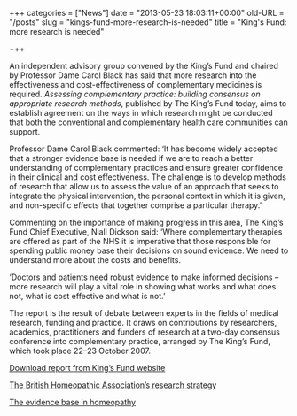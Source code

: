 +++
categories = ["News"]
date = "2013-05-23 18:03:11+00:00"
old-URL = "/posts"
slug = "kings-fund-more-research-is-needed"
title = "King's Fund: more research is needed"

+++

An independent advisory group convened by the King’s Fund and chaired by Professor Dame Carol Black has said that more research into the effectiveness and cost-effectiveness of complementary medicines is required. _Assessing complementary practice: building consensus on appropriate research methods_, published by The King’s Fund today, aims to establish agreement on the ways in which research might be conducted that both the conventional and complementary health care communities can support.

Professor Dame Carol Black commented: ‘It has become widely accepted that a stronger evidence base is needed if we are to reach a better understanding of complementary practices and ensure greater confidence in their clinical and cost effectiveness. The challenge is to develop methods of research that allow us to assess the value of an approach that seeks to integrate the physical intervention, the personal context in which it is given, and non-specific effects that together comprise a particular therapy.’

Commenting on the importance of making progress in this area, The King’s Fund Chief Executive, Niall Dickson said: ‘Where complementary therapies are offered as part of the NHS it is imperative that those responsible for spending public money base their decisions on sound evidence. We need to understand more about the costs and benefits.

‘Doctors and patients need robust evidence to make informed decisions – more research will play a vital role in showing what works and what does not, what is cost effective and what is not.’

The report is the result of debate between experts in the fields of medical research, funding and practice. It draws on contributions by researchers, academics, practitioners and funders of research at a two-day consensus conference into complementary practice, arranged by The King’s Fund, which took place 22–23 October 2007.

[Download report from King’s Fund website](http://www.kingsfund.org.uk/)

[The British Homeopathic Association’s research strategy](http://localhost/evidence/our-research-strategy/)

[The evidence base in homeopathy](http://www.facultyofhomeopathy.org/research/)

